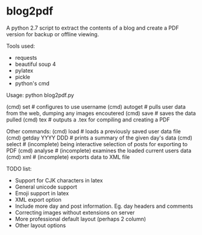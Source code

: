 # blog2pdf

A python 2.7 script to extract the contents of a blog and create a PDF version for backup or offline viewing.

Tools used:
* requests
* beautiful soup 4
* pylatex
* pickle
* python's cmd

Usage:
python blog2pdf.py

(cmd) set <username>   # configures to use username
(cmd) autoget          # pulls user data from the web, dumping any images encoutered
(cmd) save             # saves the data pulled
(cmd) tex              # outputs a .tex for compiling and creating a PDF

Other commands:
(cmd) load             # loads a previously saved user data file
(cmd) getday YYYY DDD  # prints a summary of the given day's data
(cmd) select           # (incomplete) being interactive selection of posts for exporting to PDF
(cmd) analyse          # (incomplete) examines the loaded current users data
(cmd) xml              # (incomplete) exports data to XML file

TODO list:
* Support for CJK characters in latex
* General unicode support
* Emoji support in latex
* XML export option
* Include more day and post information. Eg. day headers and comments
* Correcting images without extensions on server
* More professional default layout (perhaps 2 column)
* Other layout options